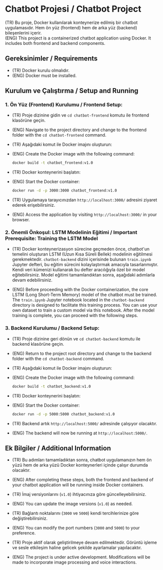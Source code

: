 # Chatbot Projesi / Chatbot Project

(TR) Bu proje, Docker kullanılarak konteynerize edilmiş bir chatbot uygulamasıdır. Hem ön yüz (frontend) hem de arka yüz (backend) bileşenlerini içerir.  
(ENG) This project is a containerized chatbot application using Docker. It includes both frontend and backend components.

## Gereksinimler / Requirements

* (TR) Docker kurulu olmalıdır.  
* (ENG) Docker must be installed.

## Kurulum ve Çalıştırma / Setup and Running

### 1.  **Ön Yüz (Frontend) Kurulumu / Frontend Setup:**

* (TR) Proje dizinine gidin ve `cd chatbot-frontend` komutu ile frontend klasörüne geçin.  
* (ENG) Navigate to the project directory and change to the frontend folder with the `cd chatbot-frontend` command.

* (TR) Aşağıdaki komut ile Docker imajını oluşturun:  
* (ENG) Create the Docker image with the following command:

    ```bash
    docker build -t chatbot_frontend:v1.0 
    ```

* (TR) Docker konteynerini başlatın:  
* (ENG) Start the Docker container:

    ```bash
    docker run -d -p 3000:3000 chatbot_frontend:v1.0
    ```

* (TR) Uygulamaya tarayıcınızdan `http://localhost:3000/` adresini ziyaret ederek erişebilirsiniz.  
* (ENG) Access the application by visiting `http://localhost:3000/` in your browser.

### 2.  **Önemli Önkoşul: LSTM Modelinin Eğitimi / Important Prerequisite: Training the LSTM Model**

* (TR) Docker konteynerizasyon sürecine geçmeden önce, chatbot'un temelini oluşturan LSTM (Uzun Kısa Süreli Bellek) modelinin eğitilmesi gerekmektedir. `chatbot-backend` dizini içerisinde bulunan `train.ipynb` Jupyter defteri, bu eğitim sürecini kolaylaştırmak amacıyla tasarlanmıştır. Kendi veri kümenizi kullanarak bu defter aracılığıyla özel bir model eğitebilirsiniz. Model eğitimi tamamlandıktan sonra, aşağıdaki adımlarla devam edebilirsiniz.  

* (ENG) Before proceeding with the Docker containerization, the core LSTM (Long Short-Term Memory) model of the chatbot must be trained. The `train.ipynb` Jupyter notebook located in the `chatbot-backend` directory is designed to facilitate this training process. You can use your own dataset to train a custom model via this notebook. After the model training is complete, you can proceed with the following steps.

### 3.  **Backend Kurulumu / Backend Setup:**
      
* (TR) Proje dizinine geri dönün ve `cd chatbot-backend` komutu ile backend klasörüne geçin.  
* (ENG) Return to the project root directory and change to the backend folder with the `cd chatbot-backend` command.

* (TR) Aşağıdaki komut ile Docker imajını oluşturun:  
* (ENG) Create the Docker image with the following command:

    ```bash
    docker build -t chatbot_backend:v1.0 
    ```

* (TR) Docker konteynerini başlatın:  
* (ENG) Start the Docker container:

    ```bash
    docker run -d -p 5000:5000 chatbot_backend:v1.0
    ```

* (TR) Backend artık `http://localhost:5000/` adresinde çalışıyor olacaktır.  
* (ENG) The backend will now be running at `http://localhost:5000/`.

## Ek Bilgiler / Additional Information

* (TR) Bu adımları tamamladıktan sonra, chatbot uygulamanızın hem ön yüzü hem de arka yüzü Docker konteynerleri içinde çalışır durumda olacaktır.  
* (ENG) After completing these steps, both the frontend and backend of your chatbot application will be running inside Docker containers.

* (TR) İmaj versiyonlarını (`v1.0`) ihtiyacınıza göre güncelleyebilirsiniz.  
* (ENG) You can update the image versions (`v1.0`) as needed.

* (TR) Bağlantı noktalarını (`3000` ve `5000`) kendi tercihlerinize göre değiştirebilirsiniz.  
* (ENG) You can modify the port numbers (`3000` and `5000`) to your preference.

* (TR) Proje aktif olarak geliştirilmeye devam edilmektedir. Görüntü işleme ve sesle etkileşim haline gelicek şekilde ayarlamalar yapılacaktır.  
* (ENG) The project is under active development. Modifications will be made to incorporate image processing and voice interactions.

